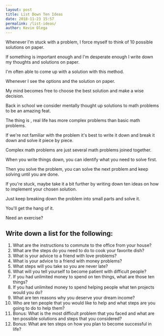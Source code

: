 ```yaml
--- 
layout: post 
title: List Down Ten Ideas
date: 2018-11-23 15:57
permalink: /list-ideas/ 
author: Kevin Olega 
--- 
```

Whenever I'm stuck with a problem, I force myself to think of 10 possible solutions on paper. 

If something is important enough and I'm desperate enough I write down my thoughts and solutions on paper.

I'm often able to come up with a solution with this method. 

Whenever I see the options and the solution on paper.

My mind becomes free to choose the best solution and make a wise decision.
  
Back in school we consider mentally thought up solutions to math problems to be an amazing feat. 

The thing is , real life has more complex problems than basic math problems. 

If we're not familiar with the problem it's best to write it down and break it down and solve it piece by piece. 

Complex math problems are just several math problems joined together.

When you write things down, you can identify what you need to solve first.

Then you solve the problem, you can solve the next problem and keep solving until you are done.

If you're stuck, maybe take it a bit further by writing down ten ideas on how to implement your chosen solution. 

Just keep breaking down the problem into small parts and solve it. 

You'll get the hang of it. 

Need an exercise?

## Write down a list for the following:

1. What are the instructions to commute to the office from your house?
2. What are the steps do you need to do to cook your favorite dish?
3. What is your advice to a friend with love problems?
4. What is your advice to a friend with money problems?
5. What steps will you take so you are never late?
6. What will you tell yourself to become patient with difficult people?
7. If you had unlimited money to spend on ten things, what are those ten things?
8. If you had unlimited money to spend helping people what ten projects would you do?
9. What are ten reasons why you deserve your dream income?
10. Who are ten people that you would like to help and what steps are you going to do to help them?
11. Bonus: What is the most difficult problem that you faced and what are ten possible solutions and steps that you considered? 
12. Bonus: What are ten steps on how you plan to become successful in life?
